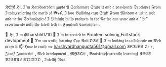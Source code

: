 ℌ𝔈𝔜! ℌ𝔦, ℑ'𝔪 ℌ𝔞𝔯𝔰𝔥𝔳𝔞𝔯𝔡𝔥𝔞𝔫 𝔤𝔲𝔭𝔱𝔞 𝔄 𝔖𝔬𝔭𝔥𝔬𝔪𝔬𝔯𝔢 𝔖𝔱𝔲𝔡𝔢𝔫𝔱 𝔞𝔫𝔡 𝔞 𝔭𝔞𝔰𝔰𝔦𝔬𝔫𝔞𝔱𝔢 𝔇𝔢𝔳𝔢𝔩𝔬𝔭𝔢𝔯 𝔉𝔯𝔬𝔪 ℑ𝔫𝔡𝔦𝔞,𝔢𝔵𝔭𝔩𝔬𝔯𝔦𝔫𝔤 𝔱𝔥𝔢 𝔴𝔬𝔯𝔩𝔡 𝔬𝔣 𝓦𝓮𝓫. ℑ 𝔩𝔬𝔳𝔢 𝔅𝔲𝔦𝔩𝔡𝔦𝔫𝔤 𝔠𝔞𝔷𝔶 𝔖𝔱𝔲𝔣𝔣 𝔉𝔯𝔬𝔪 𝔚𝔦𝔫𝔡𝔬𝔴 𝔞 𝔲𝔰𝔦𝔫𝔤 𝔴𝔢𝔟 𝔞𝔫𝔡 𝔫𝔞𝔱𝔦𝔳𝔢 𝔗𝔢𝔠𝔥𝔫𝔬𝔩𝔬𝔤𝔦𝔢𝔰! ℑ 𝔐𝔦𝔞𝔦𝔫𝔩𝔶 𝔟𝔲𝔦𝔩𝔡 𝔭𝔯𝔬𝔡𝔲𝔠𝔱𝔰 𝔦𝔫 𝔱𝔥𝔢 𝔑𝔞𝔱𝔦𝔳𝔢 𝔞𝔭𝔭 𝔰𝔭𝔞𝔠𝔢 𝔞𝔫𝔡 𝔞 "𝔩𝔬𝔱" 𝔢𝔵𝔭𝔢𝔯𝔦𝔪𝔢𝔫𝔱𝔰 𝔴𝔦𝔱𝔥 𝔱𝔥𝔢 𝔩𝔞𝔱𝔢𝔰𝔱 𝔱𝔢𝔠𝔥 𝔦𝔫 𝔉𝔯𝔬𝔫𝔱𝔢𝔫𝔡 𝔈𝔠𝔬𝔰𝔶𝔰𝔶𝔱𝔢𝔪.

👋 ℌ𝔦, ℑ’𝔪 @harshh0710
👀 ℑ’𝔪 𝔦𝔫𝔱𝔢𝔯𝔢𝔰𝔱𝔢𝔡 𝔦𝔫 Problem solving,Full stack devlopment
🌱 ℑ’𝔪 𝔠𝔲𝔯𝔯𝔢𝔫𝔱𝔩𝔶 𝔩𝔢𝔞𝔯𝔫𝔦𝔫𝔤 ℭ𝔭𝔭 𝔄𝔫𝔡 𝔇𝔖𝔄
💞️ ℑ’𝔪 𝔩𝔬𝔬𝔨𝔦𝔫𝔤 𝔱𝔬 𝔠𝔬𝔩𝔩𝔞𝔟𝔬𝔯𝔞𝔱𝔢 𝔬𝔫 𝔚𝔢𝔟 𝔭𝔯𝔬𝔧𝔢𝔠𝔱𝔰
📫 ℌ𝔬𝔴 𝔱𝔬 𝔯𝔢𝔞𝔠𝔥 𝔪𝔢 harshvardhangupta561@gmail.com
𝔖𝔎ℑ𝔏𝔏𝔖 ℭ++, 𝔍𝔞𝔳𝔞/ 𝔍𝔞𝔳𝔞𝔰𝔠𝔯𝔦𝔭𝔱 , 𝔚𝔢𝔟 𝔡𝔢𝔳𝔢𝔩𝔬𝔭𝔪𝔢𝔫𝔱 , 𝔐𝔜𝔖𝔔𝔏 , 𝔅𝔬𝔬𝔱𝔰𝔱𝔯𝔞𝔭(𝔠𝔲𝔯𝔯𝔢𝔫𝔱𝔩𝔶 𝔩𝔢𝔞𝔯𝔫𝔦𝔫𝔤) 𝔘𝔖𝔈𝔖 𝔙ℑ𝔖𝔘𝔄𝔏 𝔖𝔗𝔘𝔇ℑ𝔒 , ℑ𝔫𝔱𝔢𝔩𝔩𝔦𝔧 ℑ𝔡𝔢𝔞.
